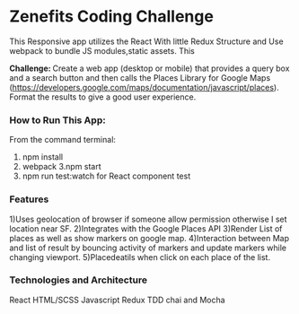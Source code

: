 # Zenefits Coding Challenge
This Responsive app utilizes the React With little Redux Structure and Use webpack to bundle JS modules,static assets.
This

<b> Challenge: </b> Create a web app (desktop or mobile) that provides a query box and a search button and then calls the Places Library for Google Maps (https://developers.google.com/maps/documentation/javascript/places). Format the results to give a good user experience.

### How to Run This App:

From the command terminal:
1. npm install
2. webpack
3.npm start
4. npm run test:watch for React component test

### Features

1)Uses geolocation of browser if someone allow permission otherwise I set location near SF.
2)Integrates with  the Google Places API
3)Render List of places as well as show markers on google map.
4)Interaction between Map and list of result by bouncing activity of markers and update markers while changing viewport.
5)Placedeatils when click on each place of the list.

### Technologies and Architecture
React
HTML/SCSS
Javascript
Redux
TDD chai and Mocha

